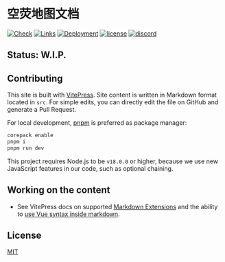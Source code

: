 # 空荧地图文档

[![Check](https://github.com/kongying-tavern/docs/actions/workflows/check.yml/badge.svg)](https://github.com/kongying-tavern/docs/actions/workflows/check.yml)
[![Links](https://github.com/kongying-tavern/docs/actions/workflows/links.yml/badge.svg)](https://github.com/kongying-tavern/docs/actions/workflows/links.yml)
[![Deployment](https://github.com/kongying-tavern/docs/actions/workflows/deployment.yml/badge.svg)](https://github.com/kongying-tavern/docs/actions/workflows/deployment.yml)
[![license](https://badgen.net/github/license/kongying-tavern/docs)](https://github.com/kongying-tavern/docs/blob/main/LICENSE)
[![discord](https://badgen.net/discord/online-members/aFe57AKZUF?icon=discord&label=discord)](https://discord.gg/aFe57AKZUF)

## Status: W.I.P.

## Contributing

This site is built with [VitePress](https://github.com/vuejs/vitepress). Site content is written in Markdown format located in `src`. For simple edits, you can directly edit the file on GitHub and generate a Pull Request.

For local development, [pnpm](https://pnpm.io/) is preferred as package manager:

```bash
corepack enable
pnpm i
pnpm run dev
```

This project requires Node.js to be `v18.0.0` or higher, because we use new JavaScript features in our code, such as optional chaining.

## Working on the content

- See VitePress docs on supported [Markdown Extensions](https://vitepress.vuejs.org/guide/markdown) and the ability to [use Vue syntax inside markdown](https://vitepress.vuejs.org/guide/using-vue).

## License

[MIT](https://github.com/kongying-tavern/docs/blob/main/LICENSE)
